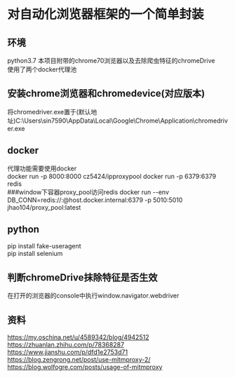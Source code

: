 # 对自动化浏览器框架的一个简单封装

## 环境
python3.7
本项目附带的chrome70浏览器以及去除爬虫特征的chromeDrive  
使用了两个docker代理池  

## 安装chrome浏览器和chromedevice(对应版本) 
将chromedriver.exe置于(默认地址)C:\Users\sin7590\AppData\Local\Google\Chrome\Application\chromedriver.exe  

## docker
代理功能需要使用docker  
docker run -p 8000:8000 cz5424/ipproxypool 
docker run -p 6379:6379 redis  
###window下容器proxy_pool访问redis
docker run --env DB_CONN=redis://:@host.docker.internal:6379 -p 5010:5010 jhao104/proxy_pool:latest

## python
pip install fake-useragent  
pip install selenium

## 判断chromeDrive抹除特征是否生效
在打开的浏览器的console中执行window.navigator.webdriver  

## 资料
https://my.oschina.net/u/4589342/blog/4942512
https://zhuanlan.zhihu.com/p/78368287
https://www.jianshu.com/p/dfd1e2753d71
https://blog.zengrong.net/post/use-mitmproxy-2/
https://blog.wolfogre.com/posts/usage-of-mitmproxy